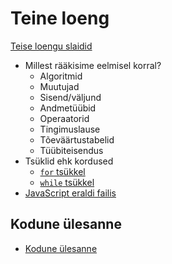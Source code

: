 # Teine loeng

[Teise loengu slaidid](../loeng_02/slaidid.pdf)

- Millest rääkisime eelmisel korral?
    - Algoritmid
    - Muutujad
    - Sisend/väljund
    - Andmetüübid
    - Operaatorid
    - Tingimuslause
    - Tõeväärtustabelid
    - Tüübiteisendus
- Tsüklid ehk kordused
    - [`for` tsükkel](../../concepts/for/about.md)
    - [`while` tsükkel](../../concepts/while/about.md)
- [JavaScript eraldi failis](../../concepts/alustamine/about.md#javascript-eraldi-failis)

## Kodune ülesanne

- [Kodune ülesanne](./homework.md)
